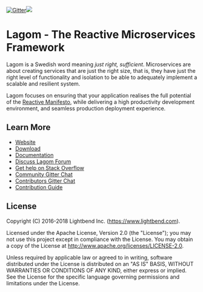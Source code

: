 [![Gitter](https://img.shields.io/gitter/room/gitterHQ/gitter.svg)](https://gitter.im/lagom/lagom?utm_source=badge&utm_medium=badge&utm_campaign=pr-badge&utm_content=badge)[<img src="https://img.shields.io/travis/lagom/lagom.svg"/>](https://travis-ci.org/lagom/lagom)

# Lagom - The Reactive Microservices Framework

Lagom is a Swedish word meaning *just right, sufficient*. Microservices are about creating services that are just the right size, that is, they have just the right level of functionality and isolation to be able to adequately implement a scalable and resilient system.

Lagom focuses on ensuring that your application realises the full potential of the [Reactive Manifesto](http://reactivemanifesto.org), while delivering a high productivity development environment, and seamless production deployment experience.

## Learn More

* [Website](https://www.lagomframework.com)
* [Download](https://www.lagomframework.com/download.html)
* [Documentation](https://www.lagomframework.com/documentation)
* [Discuss Lagom Forum](https://discuss.lagomframework.com)
* [Get help on Stack Overflow](https://stackoverflow.com/questions/ask?tags=lagom)
* [Community Gitter Chat](https://gitter.im/lagom/lagom)
* [Contributors Gitter Chat](https://gitter.im/lagom/contributors)
* [Contribution Guide](CONTRIBUTING.md)

## License

Copyright (C) 2016-2018 Lightbend Inc. (https://www.lightbend.com).

Licensed under the Apache License, Version 2.0 (the "License"); you may not use this project except in compliance with the License. You may obtain a copy of the License at http://www.apache.org/licenses/LICENSE-2.0.

Unless required by applicable law or agreed to in writing, software distributed under the License is distributed on an "AS IS" BASIS, WITHOUT WARRANTIES OR CONDITIONS OF ANY KIND, either express or implied. See the License for the specific language governing permissions and limitations under the License.

